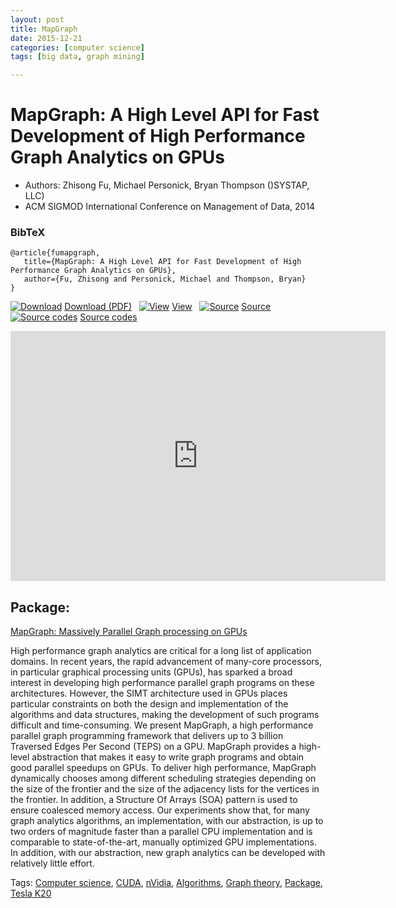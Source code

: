 ```yaml
---
layout: post
title: MapGraph
date: 2015-12-21
categories: [computer science]
tags: [big data, graph mining]

---
```


# MapGraph: A High Level API for Fast Development of High Performance Graph Analytics on GPUs

- Authors: Zhisong Fu, Michael Personick, Bryan Thompson ()SYSTAP, LLC)
- ACM SIGMOD International Conference on Management of Data, 2014


### BibTeX

```
@article{fumapgraph,
   title={MapGraph: A High Level API for Fast Development of High Performance Graph Analytics on GPUs},
   author={Fu, Zhisong and Personick, Michael and Thompson, Bryan}
}
```

[![Download](http://hgpu.org/_files/tech_images/d.gif)](https://www.blazegraph.com/whitepapers/MapGraph-SIGMOD-2014.pdf)
[Download
(PDF)](https://www.blazegraph.com/whitepapers/MapGraph-SIGMOD-2014.pdf)   [![View](http://hgpu.org/_files/tech_images/v.gif)](http://docs.google.com/viewer?url=https://www.blazegraph.com/whitepapers/MapGraph-SIGMOD-2014.pdf)
[View](http://docs.google.com/viewer?url=https://www.blazegraph.com/whitepapers/MapGraph-SIGMOD-2014.pdf)   [![Source](http://hgpu.org/_files/tech_images/i.gif)](https://www.blazegraph.com/product/gpu-accelerated/)
[Source](https://www.blazegraph.com/product/gpu-accelerated/)   [![Source
codes](http://hgpu.org/img/codes.gif)](http://sourceforge.net/projects/mpgraph/files/latest/download)
[Source
codes](http://sourceforge.net/projects/mpgraph/files/latest/download)

<iframe width="600" height="400" src="https://www.youtube.com/embed/X1wEO9EGKxE" frameborder="0" allowfullscreen></iframe>

## Package:

[MapGraph: Massively Parallel Graph processing on
GPUs](http://sourceforge.net/projects/mpgraph/)

High performance graph analytics are critical for a long list of
application domains. In recent years, the rapid advancement of many-core
processors, in particular graphical processing units (GPUs), has sparked
a broad interest in developing high performance parallel graph programs
on these architectures. However, the SIMT architecture used in GPUs
places particular constraints on both the design and implementation of
the algorithms and data structures, making the development of such
programs difficult and time-consuming. We present MapGraph, a high
performance parallel graph programming framework that delivers up to 3
billion Traversed Edges Per Second (TEPS) on a GPU. MapGraph provides a
high-level abstraction that makes it easy to write graph programs and
obtain good parallel speedups on GPUs. To deliver high performance,
MapGraph dynamically chooses among different scheduling strategies
depending on the size of the frontier and the size of the adjacency
lists for the vertices in the frontier. In addition, a Structure Of
Arrays (SOA) pattern is used to ensure coalesced memory access. Our
experiments show that, for many graph analytics algorithms, an
implementation, with our abstraction, is up to two orders of magnitude
faster than a parallel CPU implementation and is comparable to
state-of-the-art, manually optimized GPU implementations. In addition,
with our abstraction, new graph analytics can be developed with
relatively little effort.



Tags: [Computer science](http://hgpu.org/?tag=computer-science),
[CUDA](http://hgpu.org/?tag=cuda),
[nVidia](http://hgpu.org/?tag=nvidia),
[Algorithms](http://hgpu.org/?tag=algorithms), [Graph
theory](http://hgpu.org/?tag=graph-theory),
[Package](http://hgpu.org/?tag=package), [Tesla
K20](http://hgpu.org/?tag=tesla-k20)




